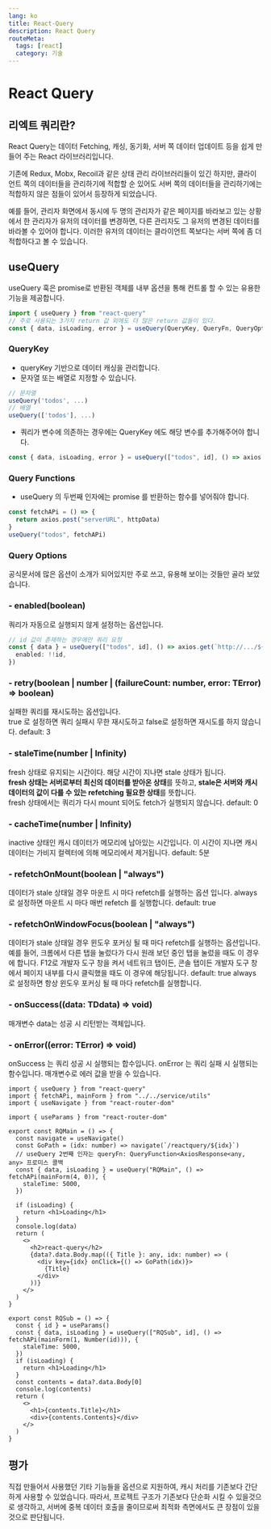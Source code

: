 ```yaml
---
lang: ko
title: React-Query
description: React Query
routeMeta:
  tags: [react]
  category: 기술
---
```


# React Query

## 리엑트 쿼리란?

React Query는 데이터 Fetching, 캐싱, 동기화, 서버 쪽 데이터 업데이트 등을 쉽게 만들어 주는 React 라이브러리입니다.

기존에 Redux, Mobx, Recoil과 같은 상태 관리 라이브러리들이 있긴 하지만, 클라이언트 쪽의 데이터들을 관리하기에 적합할 순 있어도 서버 쪽의 데이터들을 관리하기에는 적합하지 않은 점들이 있어서 등장하게 되었습니다.

예를 들어, 관리자 화면에서 동시에 두 명의 관리자가 같은 페이지를 바라보고 있는 상황에서 한 관리자가 유저의 데이터를 변경하면, 다른 관리자도 그 유저의 변경된 데이터를 바라볼 수 있어야 합니다. 이러한 유저의 데이터는 클라이언트 쪽보다는 서버 쪽에 좀 더 적합하다고 볼 수 있습니다.

## useQuery

useQuery 훅은 promise로 반환된 객체를 내부 옵션을 통해 컨트롤 할 수 있는 유용한 기능을 제공합니다.

```js
import { useQuery } from "react-query"
// 주로 사용되는 3가지 return 값 외에도 더 많은 return 값들이 있다.
const { data, isLoading, error } = useQuery(QueryKey, QueryFn, QueryOptions)
```

### QueryKey

- queryKey 기반으로 데이터 캐싱을 관리합니다.
- 문자열 또는 배열로 지정할 수 있습니다.

```js
// 문자열
useQuery('todos', ...)
// 배열
useQuery(['todos'], ...)
```

- 쿼리가 변수에 의존하는 경우에는 QueryKey 에도 해당 변수를 추가해주어야 합니다.

```js
const { data, isLoading, error } = useQuery(["todos", id], () => axios.get(`http://.../${id}`))
```

### Query Functions

- useQuery 의 두번째 인자에는 promise 를 반환하는 함수를 넣어줘야 합니다.

```ts
const fetchAPi = () => {
  return axios.post("serverURL", httpData)
}
useQuery("todos", fetchAPi)
```

### Query Options

공식문서에 많은 옵션이 소개가 되어있지만 주로 쓰고, 유용해 보이는 것들만 골라 보았습니다.

### - enabled(boolean)

쿼리가 자동으로 실행되지 않게 설정하는 옵션입니다.

```ts
// id 값이 존재하는 경우에만 쿼리 요청
const { data } = useQuery(["todos", id], () => axios.get(`http://.../${id}`), {
  enabled: !!id,
})
```

### - retry(boolean | number | (failureCount: number, error: TError) => boolean)

실패한 쿼리를 재시도하는 옵션입니다.  
true 로 설정하면 쿼리 실패시 무한 재시도하고 false로 설정하면 재시도를 하지 않습니다.
default: 3

### - staleTime(number | Infinity)

fresh 상태로 유지되는 시간이다. 해당 시간이 지나면 stale 상태가 됩니다.  
**fresh 상태는 서버로부터 최신의 데이터를 받아온 상태**를 뜻하고, **stale은 서버와 캐시데이터의 값이 다를 수 있는 refetching 필요한 상태**를 뜻합니다.  
fresh 상태에서는 쿼리가 다시 mount 되어도 fetch가 실행되지 않습니다.
default: 0

### - cacheTime(number | Infinity)

inactive 상태인 캐시 데이터가 메모리에 남아있는 시간입니다. 이 시간이 지나면 캐시 데이터는 가비지 컬렉터에 의해 메모리에서 제거됩니다.
default: 5분

### - refetchOnMount(boolean | "always")

데이터가 stale 상태일 경우 마운트 시 마다 refetch를 실행하는 옵션 입니다.
always로 설정하면 마운트 시 마다 매번 refetch 를 실행합니다.
default: true

### - refetchOnWindowFocus(boolean | "always")

데이터가 stale 상태일 경우 윈도우 포커싱 될 때 마다 refetch를 실행하는 옵션입니다.  
예를 들어, 크롬에서 다른 탭을 눌렀다가 다시 원래 보던 중인 탭을 눌렀을 때도 이 경우에 합니다. F12로 개발자 도구 창을 켜서 네트워크 탭이든, 콘솔 탭이든 개발자 도구 창에서 페이지 내부를 다시 클릭했을 때도 이 경우에 해당됩니다.
default: true
always로 설정하면 항상 윈도우 포커싱 될 때 마다 refetch를 실행합니다.

### - onSuccess((data: TDdata) => void)

매개변수 data는 성공 시 리턴받는 객체입니다.

### - onError((error: TError) => void)

onSuccess 는 쿼리 성공 시 실행되는 합수입니다.
onError 는 쿼리 실패 시 실행되는 함수입니다.
매개변수로 에러 값을 받을 수 있습니다.

```tsx
import { useQuery } from "react-query"
import { fetchAPi, mainForm } from "../../service/utils"
import { useNavigate } from "react-router-dom"

import { useParams } from "react-router-dom"

export const RQMain = () => {
  const navigate = useNavigate()
  const GoPath = (idx: number) => navigate(`/reactquery/${idx}`)
  // useQuery 2번째 인자는 queryFn: QueryFunction<AxiosResponse<any, any> 프로미스 콜백
  const { data, isLoading } = useQuery("RQMain", () => fetchAPi(mainForm(4, 0)), {
    staleTime: 5000,
  })

  if (isLoading) {
    return <h1>Loading</h1>
  }
  console.log(data)
  return (
    <>
      <h2>react-query</h2>
      {data?.data.Body.map(({ Title }: any, idx: number) => (
        <div key={idx} onClick={() => GoPath(idx)}>
          {Title}
        </div>
      ))}
    </>
  )
}

export const RQSub = () => {
  const { id } = useParams()
  const { data, isLoading } = useQuery(["RQSub", id], () => fetchAPi(mainForm(1, Number(id))), {
    staleTime: 5000,
  })
  if (isLoading) {
    return <h1>Loading</h1>
  }
  const contents = data?.data.Body[0]
  console.log(contents)
  return (
    <>
      <h1>{contents.Title}</h1>
      <div>{contents.Contents}</div>
    </>
  )
}
```

## 평가

직접 만들어서 사용했던 기타 기능들을 옵션으로 지원하여, 캐시 처리를 기존보다 간단하게 사용할 수 있었습니다. 따라서, 프로젝트 구조가 기존보다 단순화 시킬 수 있을것으로 생각하고, 서버에 중복 데이터 호출을 줄이므로써 최적화 측면에서도 큰 장점이 있을 것으로 판단됩니다.
